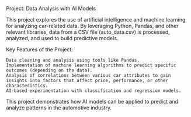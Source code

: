 Project: Data Analysis with AI Models

This project explores the use of artificial intelligence and machine learning for analyzing car-related data. 
By leveraging Python, Pandas, and other relevant libraries, data from a CSV file (auto_data.csv) is processed, analyzed, and used to build predictive models.

Key Features of the Project:

    Data cleaning and analysis using tools like Pandas.
    Implementation of machine learning algorithms to predict specific outcomes (depending on the data).
    Analysis of correlations between various car attributes to gain insights into factors that affect price, performance, or other characteristics.
    AI-based experimentation with classification and regression models.

This project demonstrates how AI models can be applied to predict and analyze patterns in the automotive industry.
